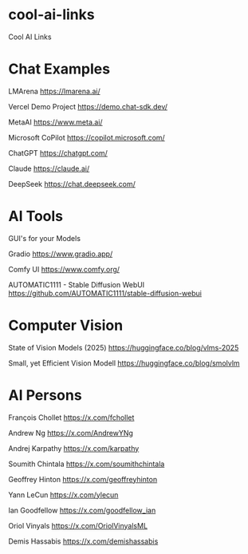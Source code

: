 # cool-ai-links
Cool AI Links


# Chat Examples

LMArena
https://lmarena.ai/

Vercel Demo Project
https://demo.chat-sdk.dev/

MetaAI
https://www.meta.ai/

Microsoft CoPilot
https://copilot.microsoft.com/

ChatGPT
https://chatgpt.com/

Claude
https://claude.ai/

DeepSeek
https://chat.deepseek.com/

# AI Tools

GUI's for your Models

Gradio 
https://www.gradio.app/

Comfy UI
https://www.comfy.org/

AUTOMATIC1111 - Stable Diffusion WebUI
https://github.com/AUTOMATIC1111/stable-diffusion-webui

# Computer Vision

State of Vision Models (2025)
https://huggingface.co/blog/vlms-2025

Small, yet Efficient Vision Modell
https://huggingface.co/blog/smolvlm

# AI Persons

François Chollet
https://x.com/fchollet

Andrew Ng
https://x.com/AndrewYNg

Andrej Karpathy
https://x.com/karpathy

Soumith Chintala
https://x.com/soumithchintala

Geoffrey Hinton
https://x.com/geoffreyhinton

Yann LeCun
https://x.com/ylecun

Ian Goodfellow
https://x.com/goodfellow_ian

Oriol Vinyals
https://x.com/OriolVinyalsML

Demis Hassabis
https://x.com/demishassabis
